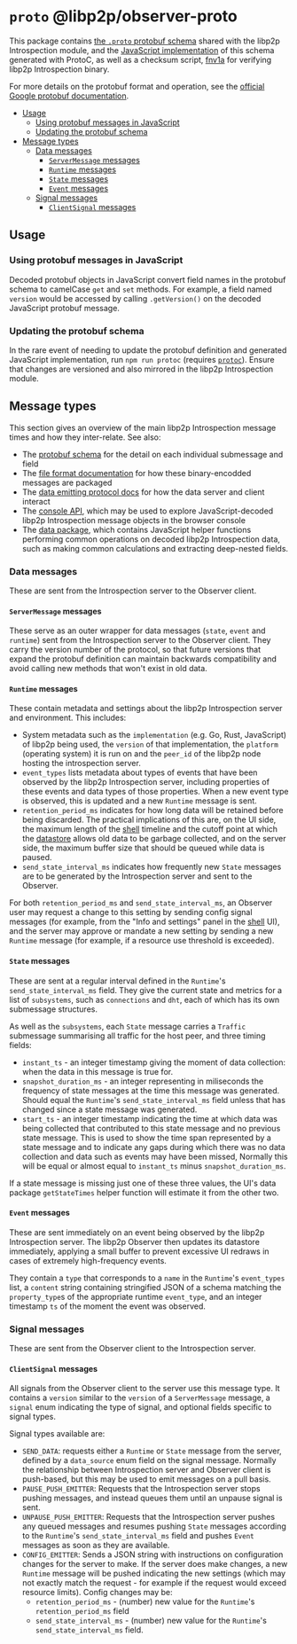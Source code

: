 # `proto` @libp2p/observer-proto

This package contains [the `.proto` protobuf schema](lib/introspection.proto) shared with the libp2p Introspection module, and the [JavaScript implementation](lib/introspection.proto) of this schema generated with ProtoC, as well as a checksum script, [fnv1a](lib/fnv1a.js) for verifying libp2p Introspection binary.

For more details on the protobuf format and operation, see the [official Google protobuf documentation](https://developers.google.com/protocol-buffers).

<!-- MarkdownTOC -->

- [Usage](#usage)
  - [Using protobuf messages in JavaScript](#using-protobuf-messages-in-javascript)
  - [Updating the protobuf schema](#updating-the-protobuf-schema)
- [Message types](#message-types)
  - [Data messages](#data-messages)
    - [`ServerMessage` messages](#servermessage-messages)
    - [`Runtime` messages](#runtime-messages)
    - [`State` messages](#state-messages)
    - [`Event` messages](#event-messages)
  - [Signal messages](#signal-messages)
    - [`ClientSignal` messages](#clientsignal-messages)

<!-- /MarkdownTOC -->

<a id="usage"></a>
## Usage

<a id="using-protobuf-messages-in-javascript"></a>
### Using protobuf messages in JavaScript

Decoded protobuf objects in JavaScript convert field names in the protobuf schema to camelCase `get` and `set` methods. For example, a field named `version` would be accessed by calling `.getVersion()` on the decoded JavaScript protobuf message.

<a id="updating-the-protobuf-schema"></a>
### Updating the protobuf schema

In the rare event of needing to update the protobuf definition and generated JavaScript implementation, run `npm run protoc` (requires [`protoc`](http://google.github.io/proto-lens/installing-protoc.html)). Ensure that changes are versioned and also mirrored in the libp2p Introspection module.

<a id="message-types"></a>
## Message types

This section gives an overview of the main libp2p Introspection message times and how they inter-relate. See also:

- The [protobuf schema]((lib/introspection.proto)) for the detail on each individual submessage and field
- The [file format documentation](../../docs/file-format.md) for how these binary-encodded messages are packaged
- The [data emitting protocol docs](../../docs/introspection-data-emitting-protocol.md) for how the data server and client interact
- The [console API](../../docs/developer-guide.md#23-accessing-data-in-the-browser-console), which may be used to explore JavaScript-decoded libp2p Introspection message objects in the browser console
- The [data package](../data), which contains JavaScript helper functions performing common operations on decoded libp2p Introspection data, such as making common calculations and extracting deep-nested fields.

<a id="data-messages"></a>
### Data messages

These are sent from the Introspection server to the Observer client.

<a id="servermessage-messages"></a>
#### `ServerMessage` messages

These serve as an outer wrapper for data messages (`state`, `event` and `runtime`) sent from the Introspection server to the Observer client. They carry the version number of the protocol, so that future versions that expand the protobuf definition can maintain backwards compatibility and avoid calling new methods that won't exist in old data.

<a id="runtime-messages"></a>
#### `Runtime` messages

These contain metadata and settings about the libp2p Introspection server and environment. This includes:

 - System metadata such as the `implementation` (e.g. Go, Rust, JavaScript) of libp2p being used, the `version` of that implementation, the `platform` (operating system) it is run on and the `peer_id` of the libp2p node hosting the introspection server.
 - `event_types` lists metadata about types of events that have been observed by the libp2p Introspection server, including properties of these events and data types of those properties. When a new event type is observed, this is updated and a new `Runtime` message is sent.
 - `retention_period_ms` indicates for how long data will be retained before being discarded. The practical implications of this are, on the UI side, the maximum length of the [shell](../shell) timeline and the cutoff point at which the [datastore](../sdk/hooks#usedatastore) allows old data to be garbage collected, and on the server side, the maximum buffer size that should be queued while data is paused.
 - `send_state_interval_ms` indicates how frequently new `State` messages are to be generated by the Introspection server and sent to the Observer.

For both `retention_period_ms` and `send_state_interval_ms`, an Observer user may request a change to this setting by sending config signal messages (for example, from the "Info and settings" panel in the [shell](../shell) UI), and the server may approve or mandate a new setting by sending a new `Runtime` message (for example, if a resource use threshold is exceeded).

<a id="state-messages"></a>
#### `State` messages

These are sent at a regular interval defined in the `Runtime`'s `send_state_interval_ms` field. They give the current state and metrics for a list of `subsystems`, such as `connections` and `dht`, each of which has its own submessage structures.

As well as the `subsystems`, each `State` message carries a `Traffic` submessage summarising all traffic for the host peer, and three timing fields:

 - `instant_ts` - an integer timestamp giving the moment of data collection: when the data in this message is true for.
 - `snapshot_duration_ms` - an integer representing in miliseconds the frequency of state messages at the time this message was generated. Should equal the `Runtime`'s `send_state_interval_ms` field unless that has changed since a state message was generated.
 - `start_ts` - an integer timestamp indicating the time at which data was being collected that contributed to this state message and no previous state message. This is used to show the time span represented by a state message and to indicate any gaps during which there was no data collection and data such as events may have been missed, Normally this will be equal or almost equal to `instant_ts` minus `snapshot_duration_ms`.

 If a state message is missing just one of these three values, the UI's data package `getStateTimes` helper function will estimate it from the other two.

<a id="event-messages"></a>
#### `Event` messages

These are sent immediately on an event being observed by the libp2p Introspection server. The libp2p Observer then updates its datastore immediately, applying a small buffer to prevent excessive UI redraws in cases of extremely high-frequency events.

They contain a `type` that corresponds to a `name` in the `Runtime`'s `event_types` list, a `content` string containing stringified JSON of a schema matching the `property_type`s of the appropriate runtime `event_type`, and an integer timestamp `ts` of the moment the event was observed.

<a id="signal-messages"></a>
### Signal messages

These are sent from the Observer client to the Introspection server.

<a id="clientsignal-messages"></a>
#### `ClientSignal` messages

All signals from the Observer client to the server use this message type. It contains a `version` similar to the `version` of a `ServerMessage` message, a `signal` enum indicating the type of signal, and optional fields specific to signal types.

Signal types available are:

- `SEND_DATA`: requests either a `Runtime` or `State` message from the server, defined by a `data_source` enum field on the signal message. Normally the relationship between Introspection server and Observer client is push-based, but this may be used to emit messages on a pull basis.
- `PAUSE_PUSH_EMITTER`: Requests that the Introspection server stops pushing messages, and instead queues them until an unpause signal is sent.
- `UNPAUSE_PUSH_EMITTER`: Requests that the Introspection server pushes any queued messages and resumes pushing `State` messages according to the `Runtime`'s `send_state_interval_ms` field and pushes `Event` messages as soon as they are available.
- `CONFIG_EMITTER`: Sends a JSON string with instructions on configuration changes for the server to make. If the server does make changes, a new `Runtime` message will be pushed indicating the new settings (which may not exactly match the request - for example if the request would exceed resource limits). Config changes may be:
  - `retention_period_ms` - (number) new value for the `Runtime`'s `retention_period_ms` field
  - `send_state_interval_ms` - (number) new value for the `Runtime`'s `send_state_interval_ms` field.

